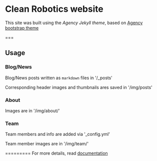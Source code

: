 # Clean Robotics website

This site was built using the *Agency Jekyll theme*,  based on [Agency bootstrap theme ](http://startbootstrap.com/templates/agency/)

===

## Usage

### Blog/News 

Blog/News posts written as `markdown` files in '/_posts'

Corresponding header images and thumbnails ares saved in '/img/posts'

### About

Images are in '/img/about/'

### Team

Team members and info are added via  '_config.yml'

Team member images are in '/img/team/'

=========
For more details, read [documentation](http://jekyllrb.com/)
